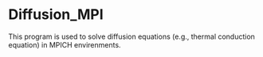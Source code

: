 # Diffusion_MPI
This program is used to solve diffusion equations (e.g., thermal conduction equation) in MPICH envirenments.
